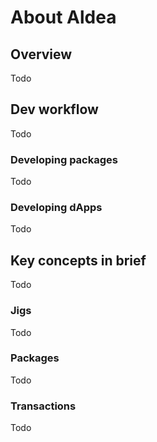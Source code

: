 # About Aldea

## Overview

Todo

## Dev workflow

Todo

### Developing packages

Todo

### Developing dApps

Todo

## Key concepts in brief

Todo

### Jigs

Todo

### Packages

Todo

### Transactions

Todo
